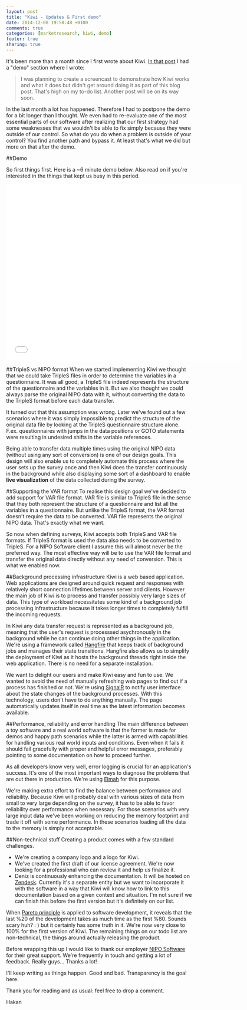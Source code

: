 ```yaml
---
layout: post
title: "Kiwi - Updates & First demo"
date: 2014-12-08 19:50:48 +0100
comments: true
categories: [marketresearch, kiwi, demo]
footer: true
sharing: true
---
```


It's been more than a month since I first wrote about Kiwi. [In that post](/blog/2014/11/01/building-kiwi/) I had a "demo" section where I wrote:

>I was planning to create a screencast to demonstrate how Kiwi works and what it does but didn't get around doing it as part of this blog post. That's high on my to-do list. Another post will be on its way soon.

In the last month a lot has happened. Therefore I had to postpone the demo for a bit longer than I thought. We even had to re-evaluate one of the most essential parts of our software after realizing that our first strategy had some weaknesses that we wouldn't be able to fix simply because they were outside of our control. So what do you do when a problem is outside of your control? You find another path and bypass it. At least that's what we did but more on that after the demo.

##Demo

So first things first. Here is a ~6 minute demo below. Also read on if you're interested in the things that kept us busy in this period.

<iframe width="640" height="480" src="//www.youtube.com/embed/S1QcnZmyNpA" frameborder="0" allowfullscreen></iframe>


##TripleS vs NIPO format
When we started implementing Kiwi we thought that we could take TripleS files in order to determine the variables in a questionnaire. It was all good, a TripleS file indeed represents the structure of the questionnaire and the variables in it. But we also thought we could always parse the original NIPO data with it, without converting the data to the TripleS format before each data transfer. 

It turned out that this assumption was wrong. Later we've found out a few scenarios where it was simply impossible to predict the structure of the original data file by looking at the TripleS questionnaire structure alone. F.ex. questionnaires with jumps in the data positions or GOTO statements were resulting in undesired shifts in the variable references.

Being able to transfer data multiple times using the original NIPO data (without using any sort of conversion) is one of our design goals. This design will also enable us to completely automate this process where the user sets up the survey once and then Kiwi does the transfer continuously in the background while also displaying some sort of a dashboard to enable __live visualization__ of the data collected during the survey.

##Supporting the VAR format
To realise this design goal we've decided to add support for VAR file format. VAR file is similar to TripleS file in the sense that they both represent the structure of a questionnaire and list all the variables in a questionnaire. But unlike the TripleS format, the VAR format doesn't require the data to be converted. VAR file represents the original NIPO data. That's exactly what we want.

So now when defining surveys, Kiwi accepts both TripleS and VAR file formats. If TripleS format is used the data also needs to be converted to TripleS. For a NIPO Software client I assume this will almost never be the preferred way. The most effective way will be to use the VAR file format and transfer the original data directly without any need of conversion. This is what we enabled now.

##Background processing infrastructure
Kiwi is a web based application. Web applications are designed around quick request and responses with relatively short connection lifetimes between server and clients. However the main job of Kiwi is to process and transfer possibly very large sizes of data. This type of workload necessitates some kind of a background job processing infrastructure because it takes longer times to completely fulfill the incoming requests.

In Kiwi any data transfer request is represented as a background job, meaning that the user's request is processsed asychronously in the background while he can continue doing other things in the application. We're using a framework called [Hangfire](http://hangfire.io/) that keeps track of background jobs and manages their state transitions. Hangfire also allows us to simplify the deployment of Kiwi as it hosts the background threads right inside the web application. There is no need for a separate installation.

We want to delight our users and make Kiwi easy and fun to use. We wanted to avoid the need of manually refreshing web pages to find out if a process has finished or not. We're using [SignalR](http://signalr.net) to notify user interface about the state changes of the background processes. With this technology, users don't have to do anything manually. The page automatically updates itself in real time as the latest information becomes available.

##Performance, reliability and error handling
The main difference between a toy software and a real world software is that the former is made for demos and happy path scenarios while the latter is armed with capabilities for handling various real world inputs and conditions. Even when it fails it should fail gracefully with proper and helpful error messages, preferably pointing to some documentation on how to proceed further.

As all developers know very well, error logging is crucial for an application's success. It's one of the most important ways to diagnose the problems that are out there in production. We're using [Elmah](https://code.google.com/p/elmah/) for this purpose.

We're making extra effort to find the balance between performance and reliability. Because Kiwi will probably deal with various sizes of data from small to very large depending on the survey, it has to be able to favor reliability over performance when necessary. For those scenarios with very large input data we've been working on reducing the memory footprint and trade it off with some performance. In these scenarios loading all the data to the memory is simply not acceptable.

##Non-technical stuff
Creating a product comes with a few standard challenges.

* We're creating a company logo and a logo for Kiwi.
* We've created the first draft of our license agreement. We're now looking for a professional who can review it and help us finalize it.
* Deniz is continuously enhancing the documentation. It will be hosted on [Zendesk](https://www.zendesk.com/). Currently it's a separate entity but we want to incorporate it with the software in a way that Kiwi will know how to link to this documentation based on a given context and situation. I'm not sure if we can finish this before the first version but it's definitely on our list.


When [Pareto principle](http://en.wikipedia.org/wiki/Pareto_principle) is applied to software development, it reveals that the last %20 of the development takes as much time as the first %80. Sounds scary huh? : ) but it certainly has some truth in it. We're now very close to 100% for the first version of Kiwi. The remaining things on our todo list are non-technical, the things around actually releasing the product.

Before wrapping this up I would like to thank our employer [NIPO Software](http://www.niposoftware.com/) for their great support. We're frequently in touch and getting a lot of feedback. Really guys... Thanks a lot!

I'll keep writing as things happen. Good and bad. Transparency is the goal here.

Thank you for reading and as usual: feel free to drop a comment.

Hakan










